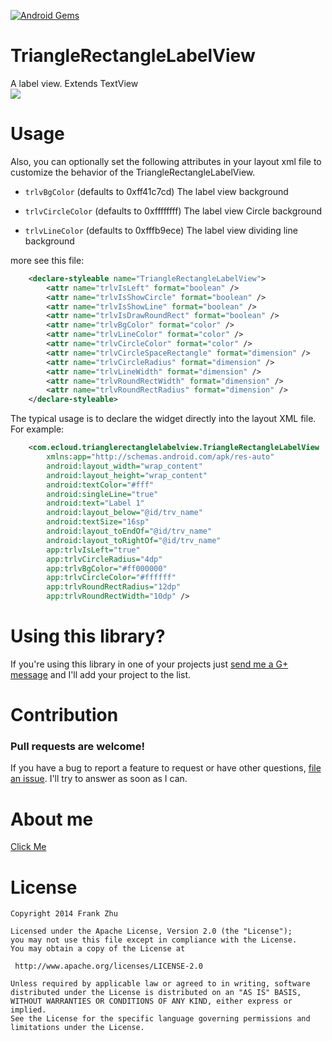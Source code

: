 [![Android Gems](http://www.android-gems.com/badge/Frank-Zhu/TriangleRectangleLabelView.svg?branch=master)](http://www.android-gems.com/lib/Frank-Zhu/TriangleRectangleLabelView)

TriangleRectangleLabelView
==========================

A label view. Extends TextView
<br>
![](https://raw.githubusercontent.com/Frank-Zhu/TriangleRectangleLabelView/master/art/art.png)

Usage
============
Also, you can optionally set the following attributes in your layout xml file to customize the behavior
of the TriangleRectangleLabelView.

 * `trlvBgColor` (defaults to 0xff41c7cd)
 The label view background

 * `trlvCircleColor` (defaults to 0xffffffff)
 The label view Circle background

 * `trlvLineColor` (defaults to 0xfffb9ece)
 The label view dividing line background

 more see this file:
```xml
	<declare-styleable name="TriangleRectangleLabelView">
        <attr name="trlvIsLeft" format="boolean" />
        <attr name="trlvIsShowCircle" format="boolean" />
        <attr name="trlvIsShowLine" format="boolean" />
        <attr name="trlvIsDrawRoundRect" format="boolean" />
        <attr name="trlvBgColor" format="color" />
        <attr name="trlvLineColor" format="color" />
        <attr name="trlvCircleColor" format="color" />
        <attr name="trlvCircleSpaceRectangle" format="dimension" />
        <attr name="trlvCircleRadius" format="dimension" />
        <attr name="trlvLineWidth" format="dimension" />
        <attr name="trlvRoundRectWidth" format="dimension" />
        <attr name="trlvRoundRectRadius" format="dimension" />
    </declare-styleable>
```

The typical usage is to declare the widget directly into the layout XML file. For example:
```xml
	<com.ecloud.trianglerectanglelabelview.TriangleRectangleLabelView
        xmlns:app="http://schemas.android.com/apk/res-auto"
        android:layout_width="wrap_content"
        android:layout_height="wrap_content"
        android:textColor="#fff"
        android:singleLine="true"
        android:text="Label 1"
        android:layout_below="@id/trv_name"
        android:textSize="16sp"
        android:layout_toEndOf="@id/trv_name"
        android:layout_toRightOf="@id/trv_name"
        app:trlvIsLeft="true"
        app:trlvCircleRadius="4dp"
        app:trlvBgColor="#ff000000"
        app:trlvCircleColor="#ffffff"
        app:trlvRoundRectRadius="12dp"
        app:trlvRoundRectWidth="10dp" />
```


Using this library?
============
If you're using this library in one of your projects just [send me a G+ message](https://plus.google.com/u/0/108962319538026346008/posts/p/pub) and I'll add your project to the list.

Contribution
============
### Pull requests are welcome!

If you have a bug to report a feature to request or have other questions, [file an issue](https://github.com/Frank-Zhu/TriangleRectangleLabelView/issues). I'll try to answer as soon as I can.

About me
============
[Click Me](http://frank-zhu.github.io/about.html)

License
============

    Copyright 2014 Frank Zhu

	Licensed under the Apache License, Version 2.0 (the "License");
	you may not use this file except in compliance with the License.
	You may obtain a copy of the License at

     http://www.apache.org/licenses/LICENSE-2.0

	Unless required by applicable law or agreed to in writing, software
	distributed under the License is distributed on an "AS IS" BASIS,
	WITHOUT WARRANTIES OR CONDITIONS OF ANY KIND, either express or implied.
	See the License for the specific language governing permissions and
	limitations under the License.
